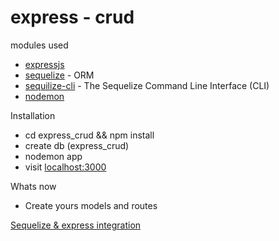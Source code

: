# express - crud
modules used
* [expressjs](https://github.com/expressjs/expressjs.com)
* [sequelize](https://github.com/sequelize/sequelize) - ORM
* [sequilize-cli](https://github.com/sequelize/cli) - The Sequelize Command Line Interface (CLI)
* [nodemon](https://github.com/remy/nodemon)

Installation
* cd express_crud && npm install
* create db (express_crud)
* nodemon app
* visit [localhost:3000](http://localhost:3000)

Whats now
* Create yours models and routes

[Sequelize & express integration](http://sequelize.readthedocs.io/en/1.7.0/articles/express/)